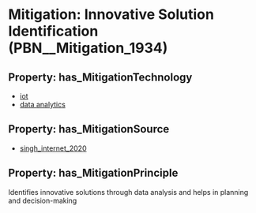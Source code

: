 # Mitigation: __Innovative Solution Identification__ (PBN__Mitigation_1934)

## Property: has_MitigationTechnology

* [iot](../Technology/PBN__Technology_277)
* [data analytics](../Technology/PBN__Technology_1069)

## Property: has_MitigationSource

* [singh_internet_2020](../Article/PBN__Article_295)

## Property: has_MitigationPrinciple

Identifies innovative solutions through data analysis and helps in planning and decision-making

